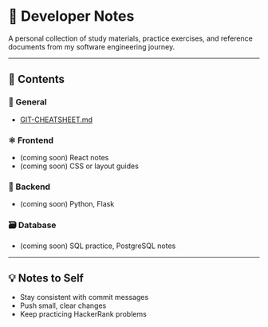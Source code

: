 
# 📘 Developer Notes

A personal collection of study materials, practice exercises, and reference documents from my software engineering journey.

---

## 📁 Contents

### 🔧 General
- [GIT-CHEATSHEET.md](./GIT-CHEATSHEET.md)

### ⚛️ Frontend
- (coming soon) React notes
- (coming soon) CSS or layout guides

### 🐍 Backend
- (coming soon) Python, Flask

### 🗃️ Database
- (coming soon) SQL practice, PostgreSQL notes

---

## 💡 Notes to Self
- Stay consistent with commit messages
- Push small, clear changes
- Keep practicing HackerRank problems
